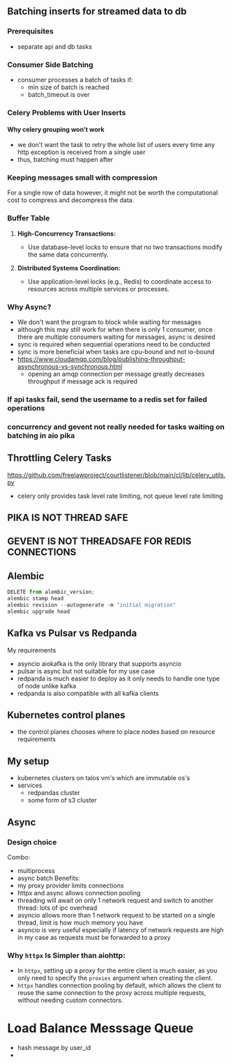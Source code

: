 ## Batching inserts for streamed data to db

### Prerequisites
- separate api and db tasks

### Consumer Side Batching
-  consumer processes a batch of tasks if:
	- min size of batch is reached
	- batch_timeout is over

### Celery Problems with User Inserts
#### Why celery grouping won't work
- we don't want the task to retry the whole list of users every time any http exception is received from a single user
- thus, batching must happen after 


### Keeping messages small with compression
For a single row of data however, it might not be worth the computational cost to compress and decompress the data.


### Buffer Table

1. **High-Concurrency Transactions:**
    
    - Use database-level locks to ensure that no two transactions modify the same data concurrently.
2. **Distributed Systems Coordination:**
    
    - Use application-level locks (e.g., Redis) to coordinate access to resources across multiple services or processes.

### Why Async?
- We don't want the program to block while waiting for messages
- although this may still work for when there is only 1 consumer, once there are multiple consumers waiting for messages, async is desired
- sync is required when sequential operations need to be conducted
- sync is more beneficial when tasks are cpu-bound and not io-bound
- https://www.cloudamqp.com/blog/publishing-throughput-asynchronous-vs-synchronous.html
	- opening an amqp connection per message greatly decreases throughput if message ack is required

### If api tasks fail, send the username to a redis set for failed operations

### concurrency and gevent not really needed for tasks waiting on batching in aio pika


## Throttling Celery Tasks
https://github.com/freelawproject/courtlistener/blob/main/cl/lib/celery_utils.py
- celery only provides task level rate limiting, not queue level rate limiting


## PIKA IS NOT THREAD SAFE
## GEVENT IS NOT THREADSAFE FOR REDIS CONNECTIONS


## Alembic
```python
DELETE from alembic_version;
alembic stamp head
alembic revision --autogenerate -m "initial migration"
alembic upgrade head

```


## Kafka vs Pulsar vs Redpanda
My requirements
- asyncio
aiokafka is the only library that supports asyncio
- pulsar is async but not suitable for my use case
- redpanda is much easier to deploy as it only needs to handle one type of node unlike kafka
- redpanda is also compatible with all kafka clients


## Kubernetes control planes
- the control planes chooses where to place nodes based on resource requirements

## My setup
- kubernetes clusters on talos vm's which are immutable os's
- services
	- redpandas cluster
	- some form of s3 cluster

## Async

### Design choice
Combo:
- multiprocess
- async batch
Benefits:
- my proxy provider limits connections
- httpx and async allows connection pooling
- threading will await on only 1 network request and switch to another thread: lots of ipc overhead
- asyncio allows more than 1 network request to be started on a single thread, limit is how much memory you have
- asyncio is very useful especially if latency of network requests are high in my case as requests must be forwarded to a proxy


### Why `httpx` Is Simpler than aiohttp:

- In `httpx`, setting up a proxy for the entire client is much easier, as you only need to specify the `proxies` argument when creating the client.
- `httpx` handles connection pooling by default, which allows the client to reuse the same connection to the proxy across multiple requests, without needing custom connectors.



# Load Balance Messsage Queue
- hash message by user_id
- 